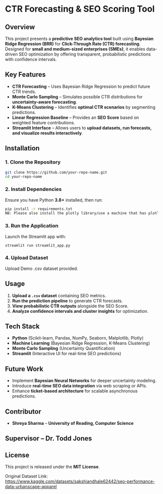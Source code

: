 
# CTR Forecasting & SEO Scoring Tool  

## Overview  
This project presents a **predictive SEO analytics tool** built using **Bayesian Ridge Regression (BRR)** for **Click-Through Rate (CTR) forecasting**. Designed for **small and medium-sized enterprises (SMEs)**, it enables data-driven SEO optimization by offering transparent, probabilistic predictions with confidence intervals.  

## Key Features  
- **CTR Forecasting** – Uses Bayesian Ridge Regression to predict future CTR trends.  
- **Monte Carlo Sampling** – Simulates possible CTR distributions for **uncertainty-aware forecasting**.  
- **K-Means Clustering** – Identifies **optimal CTR scenarios** by segmenting predictions.  
- **Linear Regression Baseline** – Provides an **SEO Score** based on weighted feature contributions.  
- **Streamlit Interface** – Allows users to **upload datasets, run forecasts, and visualize results interactively**.  

## Installation  
### 1. Clone the Repository  
```bash  
git clone https://github.com/your-repo-name.git  
cd your-repo-name  
```  
### 2. Install Dependencies  
Ensure you have Python **3.8+** installed, then run:  
```bash  
pip install -r requirements.txt
NB: Please also install the plotly library/use a machine that has plotly installed to avoid dependency issues 
```  
### 3. Run the Application  
Launch the Streamlit app with:  
```bash  
streamlit run streamlit_app.py  
```  
### 4. Upload Dataset
Upload Demo .csv dataset provided. 

## Usage  
1. **Upload a `.csv` dataset** containing SEO metrics.  
2. **Run the prediction pipeline** to generate CTR forecasts.  
3. **View probabilistic CTR outputs** alongside the SEO Score.  
4. **Analyze confidence intervals and cluster insights** for optimization.  

## Tech Stack  
- **Python** (Scikit-learn, Pandas, NumPy, Seaborn, Matplotlib, Plotly)  
- **Machine Learning** (Bayesian Ridge Regression, K-Means Clustering)  
- **Monte Carlo Sampling** (Uncertainty Quantification)  
- **Streamlit** (Interactive UI for real-time SEO predictions)  

## Future Work  
- Implement **Bayesian Neural Networks** for deeper uncertainty modeling.  
- Introduce **real-time SEO data integration** via web scraping or APIs.  
- Enhance **ticket-based architecture** for scalable asynchronous predictions.  

## Contributor 
- **Shreya Sharma** – **University of Reading, Computer Science**

## Supervisor – Dr. Todd Jones  

## License  
This project is released under the **MIT License**.  

Original Dataset Link: https://www.kaggle.com/datasets/sakshiandhale62442/seo-performance-data-urbanscape-apparel
 

